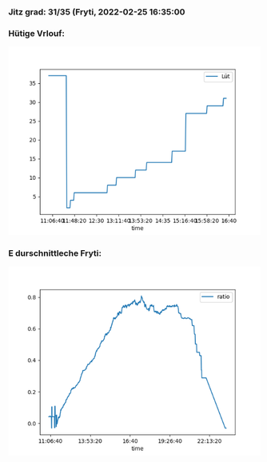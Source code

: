 ### Jitz grad: 31/35 (Fryti, 2022-02-25 16:35:00

### Hütige Vrlouf:
![Graph](Today.png)

### E durschnittleche Fryti:
![Graph](Fryti.png)